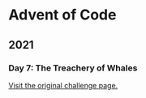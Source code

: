 # Advent of Code

## 2021

### Day 7: The Treachery of Whales

[Visit the original challenge page.](https://adventofcode.com/2021/day/7)
